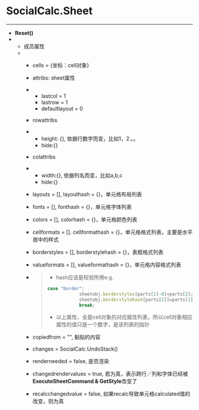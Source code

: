 # SocialCalc.Sheet

---

- **Reset()**
- - 成员属性
  - - cells = {坐标：cell对象}

    - attribs: sheet属性

    - - lastcol = 1
      - lastrow = 1
      - defaultlayout = 0

    - rowattribs

    - - height: {}, 依据行数字而变，比如1，2.。。
      - hide:{}

    - colattribs

    - - width:{}, 依据列名而变，比如a,b,c
      - hide:{}

    - layouts = [], layouthash = {}，单元格布局列表

    - fonts = [], fonthash = {}，单元格字体列表

    - colors = [], colorhash = {}，单元格颜色列表

    - cellformats = []. cellformathash = {}，单元格格式列表，主要是水平居中的样式

    - borderstyles = [], borderstylehash = {}，表框格式列表

    - valueformats = [], valueformathash = {}，单元格内容格式列表

    - > - hash应该是校验所用e.g.
      >
      > ```javascript
      > case "border":
      >             sheetobj.borderstyles[parts[1]-0]=parts[2];
      >             sheetobj.borderstylehash[parts[2]]=parts[1]-0;
      >             break;
      > ```
      >
      > - 以上属性，全是cell对象的对应属性列表，所以cell对象相应属性的值只是一个数字，是该列表的指针

    - copiedfrom = "", 黏贴的内容

    - changes = SocialCalc.UndoStack()

    - renderneeded = false, 是否渲染

    - changedrendervalues = true, 若为真，表示跨行／列和字体已经被**ExecuteSheetCommand & GetStyle**改变了

    - recalcchangedvalue = false, 如果recalc导致单元格calculated值的改变，则为真